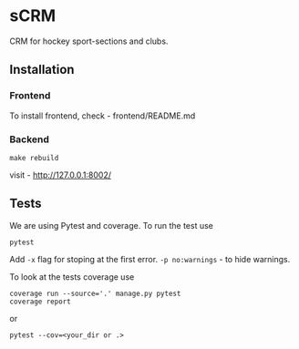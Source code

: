 # sCRM

CRM for hockey sport-sections and clubs.

## Installation
### Frontend
To install frontend, check - frontend/README.md

### Backend
```
make rebuild
```
visit - http://127.0.0.1:8002/

## Tests

We are using Pytest and coverage. To run the test use

```
pytest
```

Add `-x` flag for stoping at the first error.
` -p no:warnings ` - to hide warnings.

To look at the tests coverage use

```
coverage run --source='.' manage.py pytest
coverage report
```

or

```
pytest --cov=<your_dir or .>
```
